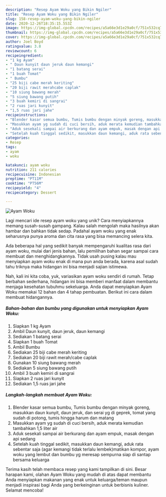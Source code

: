 ```yaml
---
description: "Resep Ayam Woku yang Bikin Ngiler"
title: "Resep Ayam Woku yang Bikin Ngiler"
slug: 158-resep-ayam-woku-yang-bikin-ngiler
date: 2020-12-26T18:35:15.553Z
image: https://img-global.cpcdn.com/recipes/a5a66e3d1e29a0cf/751x532cq70/ayam-woku-foto-resep-utama.jpg
thumbnail: https://img-global.cpcdn.com/recipes/a5a66e3d1e29a0cf/751x532cq70/ayam-woku-foto-resep-utama.jpg
cover: https://img-global.cpcdn.com/recipes/a5a66e3d1e29a0cf/751x532cq70/ayam-woku-foto-resep-utama.jpg
author: Joel Boyd
ratingvalue: 3.8
reviewcount: 6
recipeingredient:
- "1 kg Ayam"
- " Daun kunyit daun jeruk daun kemangi"
- "1 batang serai"
- "1 buah Tomat"
- " Bumbu"
- "25 biji cabe merah keriting"
- "20 biji rawit merahcabe caplak"
- "10 siung bawang merah"
- "5 siung bawang putih"
- "3 buah kemiri di sangrai"
- "2 ruas jari kunyit"
- "1,5 ruas jari jahe"
recipeinstructions:
- "Blender kasar semua bumbu, Tumis bumbu dengan minyak goreng, masukkan daun kunyit, daun jeruk, dan serai yg di geprek, tomat yang sudah di potong, tumis hingga harum dan matang"
- "Masukkan ayam yg sudah di cuci bersih, aduk merata kemudian tambahkan 1,5 liter air"
- "Aduk sesekali sampai air berkurang dan ayam empuk, masak dengan api sedang"
- "Setelah kuah tinggal sedikit, masukkan daun kemangi, aduk rata sebentar saja (agar kemangi tidak terlalu lembek)matikan kompor, ayam woku yang lembut dan bumbu yg meresap sempurna siap di santap bersama keluarga"
categories:
- Resep
tags:
- ayam
- woku

katakunci: ayam woku 
nutrition: 211 calories
recipecuisine: Indonesian
preptime: "PT11M"
cooktime: "PT56M"
recipeyield: "4"
recipecategory: Dessert

---
```



![Ayam Woku](https://img-global.cpcdn.com/recipes/a5a66e3d1e29a0cf/751x532cq70/ayam-woku-foto-resep-utama.jpg)

Lagi mencari ide resep ayam woku yang unik? Cara menyiapkannya memang susah-susah gampang. Kalau salah mengolah maka hasilnya akan hambar dan bahkan tidak sedap. Padahal ayam woku yang enak seharusnya punya aroma dan cita rasa yang bisa memancing selera kita.



Ada beberapa hal yang sedikit banyak mempengaruhi kualitas rasa dari ayam woku, mulai dari jenis bahan, lalu pemilihan bahan segar sampai cara membuat dan menghidangkannya. Tidak usah pusing kalau mau menyiapkan ayam woku enak di mana pun anda berada, karena asal sudah tahu triknya maka hidangan ini bisa menjadi sajian istimewa.


Nah, kali ini kita coba, yuk, variasikan ayam woku sendiri di rumah. Tetap berbahan sederhana, hidangan ini bisa memberi manfaat dalam membantu menjaga kesehatan tubuhmu sekeluarga. Anda dapat menyiapkan Ayam Woku memakai 12 bahan dan 4 tahap pembuatan. Berikut ini cara dalam membuat hidangannya.

<!--inarticleads1-->

##### Bahan-bahan dan bumbu yang digunakan untuk menyiapkan Ayam Woku:

1. Siapkan 1 kg Ayam
1. Ambil  Daun kunyit, daun jeruk, daun kemangi
1. Sediakan 1 batang serai
1. Siapkan 1 buah Tomat
1. Ambil  Bumbu
1. Sediakan 25 biji cabe merah keriting
1. Sediakan 20 biji rawit merah/cabe caplak
1. Gunakan 10 siung bawang merah
1. Sediakan 5 siung bawang putih
1. Ambil 3 buah kemiri di sangrai
1. Siapkan 2 ruas jari kunyit
1. Sediakan 1,5 ruas jari jahe




<!--inarticleads2-->

##### Langkah-langkah membuat Ayam Woku:

1. Blender kasar semua bumbu, Tumis bumbu dengan minyak goreng, masukkan daun kunyit, daun jeruk, dan serai yg di geprek, tomat yang sudah di potong, tumis hingga harum dan matang
1. Masukkan ayam yg sudah di cuci bersih, aduk merata kemudian tambahkan 1,5 liter air
1. Aduk sesekali sampai air berkurang dan ayam empuk, masak dengan api sedang
1. Setelah kuah tinggal sedikit, masukkan daun kemangi, aduk rata sebentar saja (agar kemangi tidak terlalu lembek)matikan kompor, ayam woku yang lembut dan bumbu yg meresap sempurna siap di santap bersama keluarga




Terima kasih telah membaca resep yang kami tampilkan di sini. Besar harapan kami, olahan Ayam Woku yang mudah di atas dapat membantu Anda menyiapkan makanan yang enak untuk keluarga/teman maupun menjadi inspirasi bagi Anda yang berkeinginan untuk berbisnis kuliner. Selamat mencoba!
